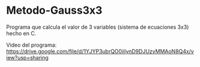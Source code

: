 # Metodo-Gauss3x3
Programa que calcula el valor de 3 variables (sistema de ecuaciones 3x3) hecho en C.

Video del programa: https://drive.google.com/file/d/1YJYP3ubrQO0iilynD9DJUzvMMAoN8Q4x/view?usp=sharing
